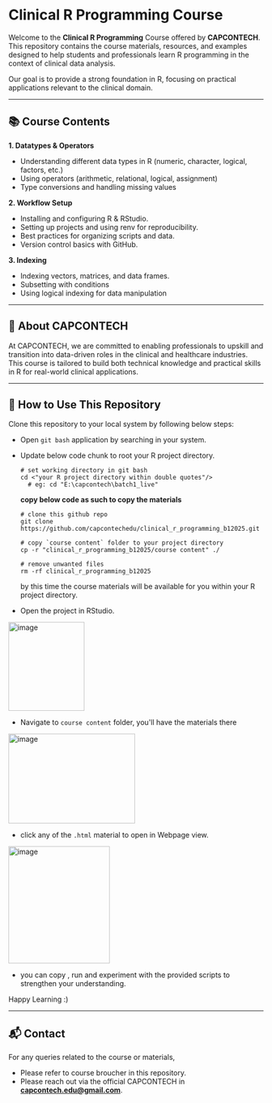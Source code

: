 # Clinical R Programming Course

Welcome to the **Clinical R Programming** Course offered by **CAPCONTECH**.
This repository contains the course materials, resources, and examples designed to help students and professionals learn R programming in the context of clinical data analysis.

Our goal is to provide a strong foundation in R, focusing on practical applications relevant to the clinical domain.

----------
## 📚 Course Contents

**1. Datatypes & Operators**

- Understanding different data types in R (numeric, character, logical, factors, etc.)
- Using operators (arithmetic, relational, logical, assignment)
- Type conversions and handling missing values

**2. Workflow Setup**

- Installing and configuring R & RStudio.
- Setting up projects and using renv for reproducibility.
- Best practices for organizing scripts and data.
- Version control basics with GitHub.

**3. Indexing**

- Indexing vectors, matrices, and data frames.
- Subsetting with conditions
- Using logical indexing for data manipulation

--------
## 🏢 About CAPCONTECH

At CAPCONTECH, we are committed to enabling professionals to upskill and transition into data-driven roles in the clinical and healthcare industries. This course is tailored to build both technical knowledge and practical skills in R for real-world clinical applications.

----------
## 🚀 How to Use This Repository

Clone this repository to your local system by following below steps:

- Open `git bash` application by searching in your system.
- Update below code chunk to root your R project directory.

  ```{bash}
  # set working directory in git bash
  cd <"your R project directory within double quotes"/>
    # eg: cd "E:\capcontech\batch1_live"
  ```

  **copy below code as such to copy the materials**
  
  ```{bash}
  # clone this github repo
  git clone https://github.com/capcontechedu/clinical_r_programming_b12025.git

  # copy `course content` folder to your project directory
  cp -r "clinical_r_programming_b12025/course content" ./

  # remove unwanted files
  rm -rf clinical_r_programming_b12025 
  ```
  by this time the course materials will be available for you within your R project directory.
  
- Open the project in RStudio.
<img width="150" height="175" alt="image" src="https://github.com/user-attachments/assets/06d5610b-76ca-4d31-a11b-88a97e427714" />

  
- Navigate to `course content` folder, you'll have the materials there
<img width="250" height="177" alt="image" src="https://github.com/user-attachments/assets/3e5ca8fe-a24a-4b39-8722-4fa41d61fee4" />

- click any of the `.html` material to open in Webpage view.
<img width="200" height="231" alt="image" src="https://github.com/user-attachments/assets/19c76c42-707f-4747-b9e3-3791d0ac1ac5" />

- you can copy , run and experiment with the provided scripts to strengthen your understanding.

Happy Learning :)

----------
## 📬 Contact
For any queries related to the course or materials, 
- Please refer to course broucher in this repository.
- Please reach out via the official CAPCONTECH in **capcontech.edu@gmail.com**.
